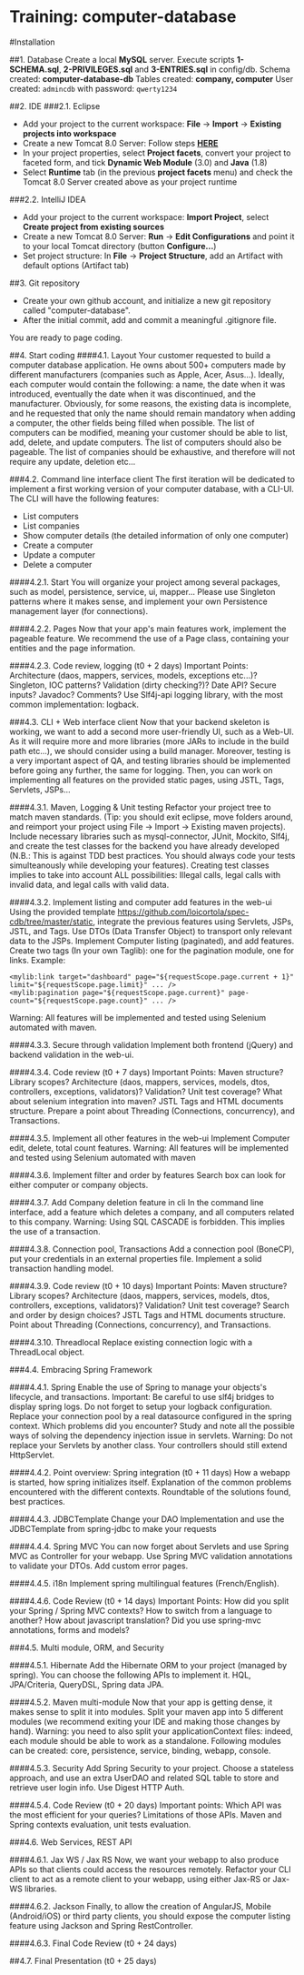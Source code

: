 Training: computer-database
===========================

#Installation

##1. Database
Create a local **MySQL** server.
Execute scripts **1-SCHEMA.sql**, **2-PRIVILEGES.sql** and **3-ENTRIES.sql** in config/db.
Schema created: **computer-database-db**
Tables created: **company, computer**
User created: `admincdb`
with password: `qwerty1234`

##2. IDE
###2.1. Eclipse
- Add your project to the current workspace: **File** -> **Import** -> **Existing projects into workspace**
- Create a new Tomcat 8.0 Server: Follow steps **[HERE](http://www.eclipse.org/webtools/jst/components/ws/M4/tutorials/InstallTomcat.html)**
- In your project properties, select **Project facets**, convert your project to faceted form, and tick **Dynamic Web Module** (3.0) and **Java** (1.8)
- Select **Runtime** tab (in the previous **project facets** menu)  and check the Tomcat 8.0 Server created above as your project runtime

###2.2. IntelliJ IDEA
- Add your project to the current workspace: **Import Project**, select **Create project from existing sources**
- Create a new Tomcat 8.0 Server: **Run** -> **Edit Configurations** and point it to your local Tomcat directory (button **Configure...**)
- Set project structure: In **File** -> **Project Structure**, add an Artifact with default options (Artifact tab)

##3. Git repository
- Create your own github account, and initialize a new git repository called "computer-database".
- After the initial commit, add and commit a meaningful .gitignore file.

You are ready to page coding.

##4. Start coding
####4.1. Layout
Your customer requested to build a computer database application. He owns about 500+ computers made by different manufacturers (companies such as Apple, Acer, Asus...).
Ideally, each computer would contain the following: a name, the date when it was introduced, eventually the date when it was discontinued, and the manufacturer. Obviously, for some reasons, the existing data is incomplete, and he requested that only the name should remain mandatory when adding a computer, the other fields being filled when possible.
The list of computers can be modified, meaning your customer should be able to list, add, delete, and update computers. The list of computers should also be pageable.
The list of companies should be exhaustive, and therefore will not require any update, deletion etc...

###4.2. Command line interface client
The first iteration will be dedicated to implement a first working version of your computer database, with a CLI-UI.
The CLI will have the following features:

- List computers
- List companies
- Show computer details (the detailed information of only one computer)
- Create a computer
- Update a computer
- Delete a computer

####4.2.1. Start
You will organize your project among several packages, such as model, persistence, service, ui, mapper...
Please use Singleton patterns where it makes sense, and implement your own Persistence management layer (for connections).

####4.2.2. Pages
Now that your app's main features work, implement the pageable feature. We recommend the use of a Page class, containing your entities and the page information.

####4.2.3. Code review, logging (t0 + 2 days)
Important Points: Architecture (daos, mappers, services, models, exceptions etc...)? Singleton, IOC patterns? Validation (dirty checking?)? Date API? Secure inputs?
Javadoc? Comments? Use Slf4j-api logging library, with the most common implementation: logback.

###4.3. CLI + Web interface client
Now that your backend skeleton is working, we want to add a second more user-friendly UI, such as a Web-UI.
As it will require more and more libraries (more JARs to include in the build path etc...), we should consider using a build manager. Moreover, testing is a very important aspect of QA, and testing libraries should be implemented before going any further, the same for logging.
Then, you can work on implementing all features on the provided static pages, using JSTL, Tags, Servlets, JSPs...

####4.3.1. Maven, Logging & Unit testing
Refactor your project tree to match maven standards. (Tip: you should exit eclipse, move folders around, and reimport your project using File -> Import -> Existing maven projects).
Include necessary libraries such as mysql-connector, JUnit, Mockito, Slf4j, and create the test classes for the backend you have already developed (N.B.: This is against TDD best practices. You should always code your tests simulteanously while developing your features).
Creating test classes implies to take into account ALL possibilities: Illegal calls, legal calls with invalid data, and legal calls with valid data.


####4.3.2. Implement listing and computer add features in the web-ui
Using the provided template https://github.com/loicortola/spec-cdb/tree/master/static, integrate the previous features using Servlets, JSPs, JSTL, and Tags.
Use DTOs (Data Transfer Object) to transport only relevant data to the JSPs.
Implement Computer listing (paginated), and add features.
Create two tags (In your own Taglib): one for the pagination module, one for links.
Example:
```
<mylib:link target="dashboard" page="${requestScope.page.current + 1}" limit="${requestScope.page.limit}" ... />
<mylib:pagination page="${requestScope.page.current}" page-count="${requestScope.page.count}" ... />
```
Warning: All features will be implemented and tested using Selenium automated with maven.

####4.3.3. Secure through validation
Implement both frontend (jQuery) and backend validation in the web-ui.

####4.3.4. Code review (t0 + 7 days)
Important Points: Maven structure? Library scopes? Architecture (daos, mappers, services, models, dtos, controllers, exceptions, validators)? Validation? Unit test coverage? What about selenium integration into maven?  JSTL Tags and HTML documents structure.
Prepare a point about Threading (Connections, concurrency), and Transactions.

####4.3.5. Implement all other features in the web-ui
Implement Computer edit, delete, total count features.
Warning: All features will be implemented and tested using Selenium automated with maven

####4.3.6. Implement filter and order by features
Search box can look for either computer or company objects.

####4.3.7. Add Company deletion feature in cli
In the command line interface, add a feature which deletes a company, and all computers related to this company. Warning: Using SQL CASCADE is forbidden. This implies the use of a transaction.

####4.3.8. Connection pool, Transactions
Add a connection pool (BoneCP), put your credentials in an external properties file.
Implement a solid transaction handling model.

####4.3.9. Code review (t0 + 10 days)
Important Points: Maven structure? Library scopes? Architecture (daos, mappers, services, models, dtos, controllers, exceptions, validators)? Validation? Unit test coverage? Search and order by design choices? JSTL Tags and HTML documents structure.
Point about Threading (Connections, concurrency), and Transactions.

####4.3.10. Threadlocal
Replace existing connection logic with a ThreadLocal object.

###4.4. Embracing Spring Framework

####4.4.1. Spring
Enable the use of Spring to manage your objects's lifecycle, and transactions.
Important: Be careful to use slf4j bridges to display spring logs. Do not forget to setup your logback configuration.
Replace your connection pool by a real datasource configured in the spring context.
Which problems did you encounter? Study and note all the possible ways of solving the dependency injection issue in servlets.
Warning: Do not replace your Servlets by another class. Your controllers should still extend HttpServlet.

####4.4.2. Point overview: Spring integration (t0 + 11 days)
How a webapp is started, how spring initializes itself.
Explanation of the common problems encountered with the different contexts.
Roundtable of the solutions found, best practices.

####4.4.3. JDBCTemplate
Change your DAO Implementation and use the JDBCTemplate from spring-jdbc to make your requests

####4.4.4. Spring MVC
You can now forget about Servlets and use Spring MVC as Controller for your webapp.
Use Spring MVC validation annotations to validate your DTOs.
Add custom error pages.

####4.4.5. i18n
Implement spring multilingual features (French/English).

####4.4.6. Code Review (t0 + 14 days)
Important Points: How did you split your Spring / Spring MVC contexts? How to switch from a language to another? How about javascript translation? Did you use spring-mvc annotations, forms and models?

###4.5. Multi module, ORM, and Security

####4.5.1. Hibernate
Add the Hibernate ORM to your project (managed by spring). You can choose the following APIs to implement it. HQL, JPA/Criteria, QueryDSL, Spring data JPA.

####4.5.2. Maven multi-module
Now that your app is getting dense, it makes sense to split it into modules.
Split your maven app into 5 different modules (we recommend exiting your IDE and making those changes by hand).
Warning: you need to also split your applicationContext files: indeed, each module should be able to work as a standalone.
Following modules can be created: core, persistence, service, binding, webapp, console.

####4.5.3. Security
Add Spring Security to your project. Choose a stateless approach, and use an extra UserDAO and related SQL table to store and retrieve user login info.
Use Digest HTTP Auth.

####4.5.4. Code Review (t0 + 20 days)
Important points: Which API was the most efficient for your queries? Limitations of those APIs.
Maven and Spring contexts evaluation, unit tests evaluation.

###4.6. Web Services, REST API

####4.6.1. Jax WS / Jax RS
Now, we want your webapp to also produce APIs so that clients could access the resources remotely.
Refactor your CLI client to act as a remote client to your webapp, using either Jax-RS or Jax-WS libraries.

####4.6.2. Jackson
Finally, to allow the creation of AngularJS, Mobile (Android/iOS) or third party clients, you should expose the computer listing feature using Jackson and Spring RestController.

####4.6.3. Final Code Review (t0 + 24 days)

##4.7. Final Presentation (t0 + 25 days)

